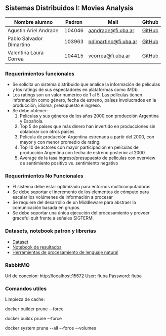 ## Sistemas Distribuidos I: Movies Analysis

| Nombre alumno            | Padron | Mail                      | Github                                     |              
|--------------------------|--------|---------------------------|--------------------------------------------|
| Agustin Ariel Andrade    | 104046 | aandrade@fi.uba.ar        | [GitHub](https://github.com/AgussAndrade)  |
| Pablo Salvador Dimartino | 103963 | pdimartino@fi.uba.ar      | [GitHub](https://github.com/psdimartino)   |
| Valentina Laura Correa   | 104415 | vcorrea@fi.uba.ar         | [GitHub](https://github.com/valencorrea)   |

### Requerimientos funcionales
- Se solicita un sistema distribuido que analice la información de películas y los ratings de sus
espectadores en plataformas como iMDb.
- Los ratings son un valor numérico de 1 al 5. Las películas tienen información como género,
fecha de estreno, países involucrados en la producción, idioma, presupuesto e ingreso.
- Se debe obtener:
  1. Películas y sus géneros de los años 2000 con producción Argentina y Española.
  2. Top 5 de países que más dinero han invertido en producciones sin colaborar con otros
  países.
  3. Película de producción Argentina estrenada a partir del 2000, con mayor y con menor
  promedio de rating.
  4. Top 10 de actores con mayor participación en películas de producción Argentina con
  fecha de estreno posterior al 2000
  5. Average de la tasa ingreso/presupuesto de peliculas con overview de sentimiento positivo
  vs. sentimiento negativo

### Requerimientos No Funcionales
- El sistema debe estar optimizado para entornos multicomputadoras
- Se debe soportar el incremento de los elementos de cómputo para
escalar los volúmenes de información a procesar
- Se requiere del desarrollo de un Middleware para abstraer la
comunicación basada en grupos.
- Se debe soportar una única ejecución del procesamiento y proveer
graceful quit frente a señales SIGTERM.

### Datasets, notebook patrón y librerías
- [Dataset](https://www.kaggle.com/datasets/rounakbanik/the-movies-dataset)
- [Notebook de resultados](https://www.kaggle.com/code/gabrielrobles/fiuba-distribuidos-1-the-movies)
- [Herramientas de procesamiento de lenguaje natural](https://huggingface.co/docs/transformers/en/main_classes/pipelines)


### RabbitMQ
Url de conexion: http://localhost:15672 
User: fiuba
Password: fiuba

### Comandos utiles

Limpieza de cache:

docker builder prune --force

docker buildx prune --force

docker system prune --all --force --volumes


